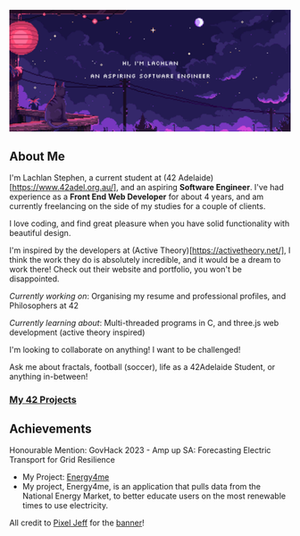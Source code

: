 ![Banner](./assets/img/github-banner-engineer.gif)

## About Me

I'm Lachlan Stephen, a current student at (42 Adelaide)[https://www.42adel.org.au/], and an aspiring **Software Engineer**. I've had experience as a **Front End Web Developer** for about 4 years, and am currently freelancing on the side of my studies for a couple of clients.

I love coding, and find great pleasure when you have solid functionality with beautiful design.

I'm inspired by the developers at (Active Theory)[https://activetheory.net/], I think the work they do is absolutely incredible, and it would be a dream to work there! Check out their website and portfolio, you won't be disappointed.

_Currently working on_: Organising my resume and professional profiles, and Philosophers at 42

_Currently learning about_: Multi-threaded programs in C, and three.js web development (active theory inspired)

I'm looking to collaborate on anything! I want to be challenged!

Ask me about fractals, football (soccer), life as a 42Adelaide Student, or anything in-between!

<h3><a href="https://github.com/stars/lachlanstephen/lists/42-projects" rel="noopener nofollow noreferrer">My 42 Projects</a></h3>

## Achievements

Honourable Mention: GovHack 2023 - Amp up SA: Forecasting Electric Transport for Grid Resilience

- My Project: [Energy4me](https://2023.hackerspace.govhack.org/projects/energy4me)
- My project, Energy4me, is an application that pulls data from the National Energy Market, to better educate users on the most renewable times to use electricity.

All credit to <a href="https://portaly.cc/pixeljeff" target="_blank" rel="noopener noreferrer nofollow">Pixel Jeff</a> for the <a href="https://www.behance.net/gallery/103154127/SUDIO" target="_blank" rel="noopener noreferrer nofollow">banner</a>!